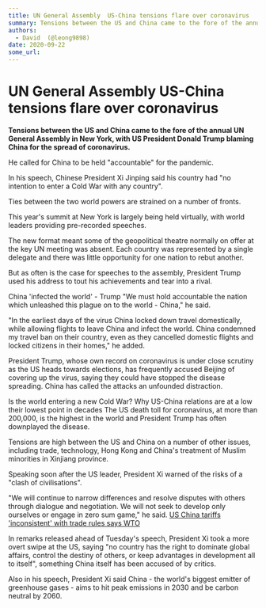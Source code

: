 ```yaml
---
title: UN General Assembly  US-China tensions flare over coronavirus
summary: Tensions between the US and China came to the fore of the annual UN General Assembly in New York, with US President Donald Trump blaming China for the spread of
authors:
  - David  (@leong9898)
date: 2020-09-22
some_url: 
---
```


# UN General Assembly  US-China tensions flare over coronavirus

**Tensions between the US and China came to the fore of the annual UN General Assembly in New York, with US President Donald Trump blaming China for the spread of coronavirus.**

He called for China to be held "accountable" for the pandemic.

In his speech, Chinese President Xi Jinping said his country had "no intention to enter a Cold War with any country".

Ties between the two world powers are strained on a number of fronts.

This year's summit at New York is largely being held virtually, with world leaders providing pre-recorded speeches.

The new format meant some of the geopolitical theatre normally on offer at the key UN meeting was absent. Each country was represented by a single delegate and there was little opportunity for one nation to rebut another.

But as often is the case for speeches to the assembly, President Trump used his address to tout his achievements and tear into a rival.

China 'infected the world' - Trump
"We must hold accountable the nation which unleashed this plague on to the world - China," he said.

"In the earliest days of the virus China locked down travel domestically, while allowing flights to leave China and infect the world. China condemned my travel ban on their country, even as they cancelled domestic flights and locked citizens in their homes," he added.

President Trump, whose own record on coronavirus is under close scrutiny as the US heads towards elections, has frequently accused Beijing of covering up the virus, saying they could have stopped the disease spreading. China has called the attacks an unfounded distraction.

Is the world entering a new Cold War?
Why US-China relations are at a low their lowest point in decades
The US death toll for coronavirus, at more than 200,000, is the highest in the world and President Trump has often downplayed the disease.

Tensions are high between the US and China on a number of other issues, including trade, technology, Hong Kong and China's treatment of Muslim minorities in Xinjiang province.

Speaking soon after the US leader, President Xi warned of the risks of a "clash of civilisations".

"We will continue to narrow differences and resolve disputes with others through dialogue and negotiation. We will not seek to develop only ourselves or engage in zero sum game," he said.
[](https://www.bbc.co.uk/news/business-54155809)
[US China tariffs 'inconsistent' with trade rules says WTO](https://www.bbc.co.uk/news/business-54168419)

In remarks released ahead of Tuesday's speech, President Xi took a more overt swipe at the US, saying "no country has the right to dominate global affairs, control the destiny of others, or keep advantages in development all to itself", something China itself has been accused of by critics.

Also in his speech, President Xi said China - the world's biggest emitter of greenhouse gases - aims to hit peak emissions in 2030 and be carbon neutral by 2060.